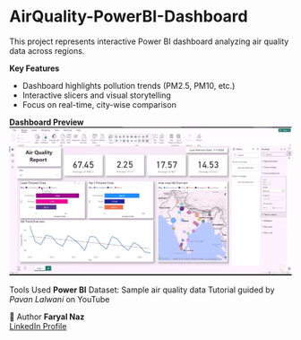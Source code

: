 # AirQuality-PowerBI-Dashboard
This project represents interactive Power BI dashboard analyzing air quality data across regions.

**Key Features**
- Dashboard highlights pollution trends (PM2.5, PM10, etc.)
- Interactive slicers and visual storytelling
- Focus on real-time, city-wise comparison

**Dashboard Preview**
![Dashboard Preview](Dashboard_preview.png)

Tools Used
**Power BI**
Dataset: Sample air quality data Tutorial guided by *Pavan Lalwani* on YouTube

 👤 Author
**Faryal Naz**  
[LinkedIn Profile](https://www.linkedin.com/in/faryal-naz)

